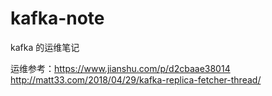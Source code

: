 # kafka-note
kafka 的运维笔记

运维参考：https://www.jianshu.com/p/d2cbaae38014
http://matt33.com/2018/04/29/kafka-replica-fetcher-thread/
